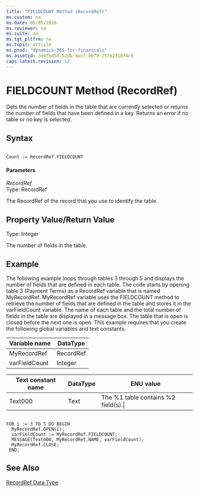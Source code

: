 ```yaml
---
title: "FIELDCOUNT Method (RecordRef)"
ms.custom: na
ms.date: 06/05/2016
ms.reviewer: na
ms.suite: na
ms.tgt_pltfrm: na
ms.topic: article
ms.prod: "dynamics-365-for-financials"
ms.assetid: 3d4fbd5d-52db-4acf-bb78-257e231874c6
caps.latest.revision: 12
---
```

# FIELDCOUNT Method (RecordRef)
Gets the number of fields in the table that are currently selected or returns the number of fields that have been defined in a key. Returns an error if no table or no key is selected.  
  
## Syntax  
  
```  
  
Count := RecordRef.FIELDCOUNT  
```  
  
#### Parameters  
 *RecordRef*  
 Type: RecordRef  
  
 The RecordRef of the record that you use to identify the table.  
  
## Property Value/Return Value  
 Type: Integer  
  
 The number of fields in the table.  
  
## Example  
 The following example loops through tables 3 through 5 and displays the number of fields that are defined in each table. The code starts by opening table 3 \(Payment Terms\) as a RecordRef variable that is named MyRecordRef. MyRecordRef variable uses the FIELDCOUNT method to retrieve the number of fields that are defined in the table and stores it in the varFieldCount variable. The name of each table and the total number of fields in the table are displayed in a message box. The table that is open is closed before the next one is open. This example requires that you create the following global variables and text constants.  
  
|Variable name|DataType|  
|-------------------|--------------|  
|MyRecordRef|RecordRef|  
|varFieldCount|Integer|  
  
|Text constant name|DataType|ENU value|  
|------------------------|--------------|---------------|  
|Text000|Text|The %1 table contains %2 field\(s\).\\|  
  
```  
  
FOR i := 3 TO 5 DO BEGIN  
  MyRecordRef.OPEN(i);  
  varFieldCount := MyRecordRef.FIELDCOUNT;  
  MESSAGE(Text000, MyRecordRef.NAME, varFieldCount);  
  MyRecordRef.CLOSE;  
 END;  
```  
  
## See Also  
 [RecordRef Data Type](RecordRef-Data-Type.md)